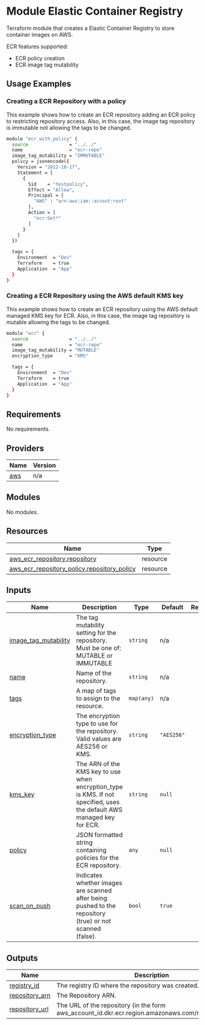 # Module Elastic Container Registry

 Terraform module that creates a Elastic Container Registry to store container images on AWS.

 ECR features supported:

 - ECR policy creation
 - ECR image tag mutability

## Usage Examples

### Creating a ECR Repository with a policy

This example shows how to create an ECR repository adding an ECR policy to restricting repository access. Also, in this case, the image tag repository is immutable not allowing the tags to be changed.


```bash
module "ecr_with_policy" {
  source               = "../../"
  name                 = "ecr-repo"
  image_tag_mutability = "IMMUTABLE"
  policy = jsonencode({
    Version = "2012-10-17",
    Statement = [
      {
        Sid    = "testpolicy",
        Effect = "Allow",
        Principal = {
          "AWS" : "arn:aws:iam::accout:root"
        },
        Action = [
          "ecr:Get*"
        ]
      }
    ]
  })

  tags = {
    Environment  = "Dev"
    Terraform    = true
    Application  = "App"
  }
}
```

### Creating a ECR Repository using the AWS default KMS key

This example shows how to create an ECR repository using the AWS default managed KMS key for ECR. Also, in this case, the image tag repository is mutable allowing the tags to be changed.

```bash
module "ecr" {
  source               = "../../"
  name                 = "ecr-repo"
  image_tag_mutability = "MUTABLE"
  encryption_type      = "KMS"

  tags = {
    Environment  = "Dev"
    Terraform    = true
    Application  = "App"
  }
}
```

<!-- BEGIN_TF_DOCS -->
## Requirements

No requirements.

## Providers

| Name | Version |
|------|---------|
| <a name="provider_aws"></a> [aws](#provider\_aws) | n/a |

## Modules

No modules.

## Resources

| Name | Type |
|------|------|
| [aws_ecr_repository.repository](https://registry.terraform.io/providers/hashicorp/aws/latest/docs/resources/ecr_repository) | resource |
| [aws_ecr_repository_policy.repository_policy](https://registry.terraform.io/providers/hashicorp/aws/latest/docs/resources/ecr_repository_policy) | resource |

## Inputs

| Name | Description | Type | Default | Required |
|------|-------------|------|---------|:--------:|
| <a name="input_image_tag_mutability"></a> [image\_tag\_mutability](#input\_image\_tag\_mutability) | The tag mutability setting for the repository. Must be one of: MUTABLE or IMMUTABLE | `string` | n/a | yes |
| <a name="input_name"></a> [name](#input\_name) | Name of the repository. | `string` | n/a | yes |
| <a name="input_tags"></a> [tags](#input\_tags) | A map of tags to assign to the resource. | `map(any)` | n/a | yes |
| <a name="input_encryption_type"></a> [encryption\_type](#input\_encryption\_type) | The encryption type to use for the repository. Valid values are AES256 or KMS. | `string` | `"AES256"` | no |
| <a name="input_kms_key"></a> [kms\_key](#input\_kms\_key) | The ARN of the KMS key to use when encryption\_type is KMS. If not specified, uses the default AWS managed key for ECR. | `string` | `null` | no |
| <a name="input_policy"></a> [policy](#input\_policy) | JSON formatted string containing policies for the ECR repository. | `any` | `null` | no |
| <a name="input_scan_on_push"></a> [scan\_on\_push](#input\_scan\_on\_push) | Indicates whether images are scanned after being pushed to the repository (true) or not scanned (false). | `bool` | `true` | no |

## Outputs

| Name | Description |
|------|-------------|
| <a name="output_registry_id"></a> [registry\_id](#output\_registry\_id) | The registry ID where the repository was created. |
| <a name="output_repository_arn"></a> [repository\_arn](#output\_repository\_arn) | The Repository ARN. |
| <a name="output_repository_url"></a> [repository\_url](#output\_repository\_url) | The URL of the repository (in the form aws\_account\_id.dkr.ecr.region.amazonaws.com/repositoryName). |
<!-- END_TF_DOCS -->